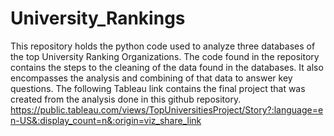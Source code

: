 # University_Rankings
This repository holds the python code used to analyze three databases of the top University Ranking Organizations.
The code found in the repository contains the steps to the cleaning of the data found in the databases. It also encompasses the analysis and combining of that data to answer key questions.
The following Tableau link contains the final project that was created from the analysis done in this github repository.
https://public.tableau.com/views/TopUniversitiesProject/Story?:language=en-US&:display_count=n&:origin=viz_share_link
